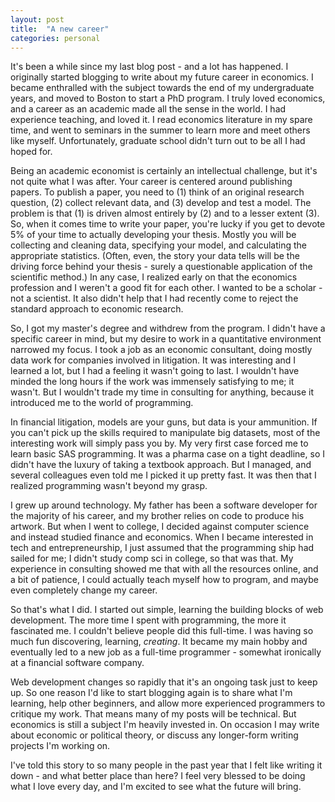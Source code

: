 ```yaml
---
layout: post
title:  "A new career"
categories: personal
---
```


It's been a while since my last blog post - and a lot has happened. I originally started blogging to write about my future career in economics. I became enthralled with the subject towards the end of my undergraduate years, and moved to Boston to start a PhD program. I truly loved economics, and a career as an academic made all the sense in the world. I had experience teaching, and loved it. I read economics literature in my spare time, and went to seminars in the summer to learn more and meet others like myself. Unfortunately, graduate school didn't turn out to be all I had hoped for.

<!-- more -->

Being an academic economist is certainly an intellectual challenge, but it's not quite what I was after. Your career is centered around publishing papers. To publish a paper, you need to (1) think of an original research question, (2) collect relevant data, and (3) develop and test a model. The problem is that (1) is driven almost entirely by (2) and to a lesser extent (3). So, when it comes time to write your paper, you're lucky if you get to devote 5% of your time to actually developing your thesis. Mostly you will be collecting and cleaning data, specifying your model, and calculating the appropriate statistics. (Often, even, the story your data tells will be the driving force behind your thesis - surely a questionable application of the scientific method.) In any case, I realized early on that the economics profession and I weren't a good fit for each other. I wanted to be a scholar - not a scientist. It also didn't help that I had recently come to reject the standard approach to economic research.

So, I got my master's degree and withdrew from the program. I didn't have a specific career in mind, but my desire to work in a quantitative environment narrowed my focus. I took a job as an economic consultant, doing mostly data work for companies involved in litigation. It was interesting and I learned a lot, but I had a feeling it wasn't going to last. I wouldn't have minded the long hours if the work was immensely satisfying to me; it wasn't. But I wouldn't trade my time in consulting for anything, because it introduced me to the world of programming.

In financial litigation, models are your guns, but data is your ammunition. If you can't pick up the skills required to manipulate big datasets, most of the interesting work will simply pass you by. My very first case forced me to learn basic SAS programming. It was a pharma case on a tight deadline, so I didn't have the luxury of taking a textbook approach. But I managed, and several colleagues even told me I picked it up pretty fast. It was then that I realized programming wasn't beyond my grasp.

I grew up around technology. My father has been a software developer for the majority of his career, and my brother relies on code to produce his artwork. But when I went to college, I decided against computer science and instead studied finance and economics. When I became interested in tech and entrepreneurship, I just assumed that the programming ship had sailed for me; I didn't study comp sci in college, so that was that. My experience in consulting showed me that with all the resources online, and a bit of patience, I could actually teach myself how to program, and maybe even completely change my career.

So that's what I did. I started out simple, learning the building blocks of web development. The more time I spent with programming, the more it fascinated me. I couldn't believe people did this full-time. I was having so much fun discovering, learning, *creating*. It became my main hobby and eventually led to a new job as a full-time programmer - somewhat ironically at a financial software company.

Web development changes so rapidly that it's an ongoing task just to keep up. So one reason I'd like to start blogging again is to share what I'm learning, help other beginners, and allow more experienced programmers to critique my work. That means many of my posts will be technical. But economics is still a subject I'm heavily invested in. On occasion I may write about economic or political theory, or discuss any longer-form writing projects I'm working on.

I've told this story to so many people in the past year that I felt like writing it down - and what better place than here? I feel very blessed to be doing what I love every day, and I'm excited to see what the future will bring.
